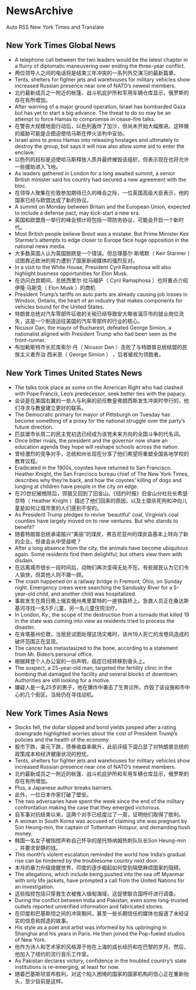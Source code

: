 # NewsArchive
Auto RSS New York Times and Translate

## New York Times Global News
* A telephone call between the two leaders would be the latest chapter in a flurry of diplomatic maneuvering over ending the three-year conflict.
* 两位领导人之间的电话将是结束三年冲突的一系列外交演习的最新篇章。
* Tents, shelters for fighter jets and warehouses for military vehicles show increased Russian presence near one of NATO’s newest members.
* 北约最新成员之一附近的帐篷、战斗机庇护所和军用车辆仓库显示，俄罗斯的存在有所增加。
* After warning of a major ground operation, Israel has bombarded Gaza but has yet to start a big advance. The threat to do so may be an attempt to force Hamas to compromise in cease-fire talks.
* 在警告大规模地面行动后，以色列轰炸了加沙，但尚未开始大幅推进。这样做的威胁可能是企图迫使哈马斯在停火谈判中妥协。
* Israel aims to press Hamas into releasing hostages and ultimately to destroy the group, but says it will now also allow some aid to enter the enclave.
* 以色列的目标是迫使哈马斯释放人质并最终摧毁该组织，但表示现在也将允许一些援助进入飞地。
* As leaders gathered in London for a long awaited summit, a senior British minister said his country had secured a new agreement with the bloc.
* 在领导人聚集在伦敦参加期待已久的峰会之际，一位英国高级大臣表示，他的国家已经与欧盟达成了新的协议。
* A summit on Monday between Britain and the European Union, expected to include a defense pact, may kick-start a new era.
* 英国和欧盟周一举行的峰会预计将包括一项防务协议，可能会开启一个新时代。
* Most British people believe Brexit was a mistake. But Prime Minister Keir Starmer’s attempts to edge closer to Europe face huge opposition in the national news media.
* 大多数英国人认为英国脱欧是一个错误。但总理基尔·斯塔默（ Keir Starmer ）试图靠近欧洲的努力遭到了国家新闻媒体的强烈反对。
* In a visit to the White House, President Cyril Ramaphosa will also highlight business opportunities for Elon Musk.
* 在访问白宫期间，总统西里尔·拉马福萨（ Cyril Ramaphosa ）也将重点介绍伊隆·马斯克（ Elon Musk ）的商机
* President Trump’s tariffs on auto parts are already causing job losses in Windsor, Ontario, the heart of an industry that makes components for vehicles bound for the United States.
* 特朗普总统对汽车零部件征收的关税已经导致安大略省温莎市的就业岗位流失，这是一个制造运往美国的汽车零部件的行业的核心。
* Nicusor Dan, the mayor of Bucharest, defeated George Simion, a nationalist aligned with President Trump who had been seen as the front-runner.
* 布加勒斯特市长尼库索尔·丹（ Nicusor Dan ）击败了与特朗普总统结盟的民族主义者乔治·西米恩（ George Simion ） ，后者被视为领跑者。

## New York Times United States News
* The talks took place as some on the American Right who had clashed with Pope Francis, Leo’s predecessor, seek better ties with the papacy.
* 会谈是在美国右翼的一些人与利奥的前任教皇弗朗西斯发生冲突时举行的，他们寻求与教皇建立更好的联系。
* The Democratic primary for mayor of Pittsburgh on Tuesday has become something of a proxy for the national struggle over the party’s future direction.
* 匹兹堡市长周二的民主党初选已经成为该党未来方向的全国斗争的代名词。
* Once bitter rivals, the president and the governor now share an education agenda they hope will reshape schools across the nation.
* 曾经激烈的竞争对手，总统和州长现在分享了他们希望将重塑全国各地学校的教育议程。
* Eradicated in the 1900s, coyotes have returned to San Francisco. Heather Knight, the San Francisco bureau chief of The New York Times, describes why they’re back, and how the coyotes’ killing of dogs and lunging at children have people in the city on edge.
* 在20世纪被根除后，郊狼又回到了旧金山。《纽约时报》旧金山分社社长希瑟·奈特（ Heather Knight ）描述了他们回来的原因，以及土狼杀死狗和冲向儿童是如何让城市里的人们感到不安的。
* As President Trump pledges to revive ‘beautiful’ coal, Virginia’s coal counties have largely moved on to new ventures. But who stands to benefit?
* 随着特朗普总统承诺振兴“美丽”的煤炭，弗吉尼亚州的煤炭县基本上转向了新的企业。但谁会从中受益呢？
* After a long absence from the city, the animals have become ubiquitous again. Some residents find them delightful, but others view them with disdain.
* 在远离城市很长一段时间后，动物们再次变得无处不在。有些居民认为它们令人愉快，但其他人则不屑一顾。
* The crash happened on a railway bridge in Fremont, Ohio, on Sunday night. Emergency crews were searching the Sandusky River for a 5-year-old child, and another child was hospitalized.
* 事故发生在周日晚上俄亥俄州弗里蒙特的一座铁路桥上。急救人员正在桑达斯基河寻找一名5岁儿童，另一名儿童住院治疗。
* In London, Ky., the scope of the destruction from a tornado that killed 19 in the state was coming into view as residents tried to process the disaster.
* 在肯塔基州伦敦，当居民试图处理这场灾难时，该州19人死亡的龙卷风造成的破坏范围正在显现。
* The cancer has metastasized to the bone, according to a statement from Mr. Biden’s personal office.
* 根据拜登个人办公室的一份声明，癌症已经转移到骨头上。
* The suspect, a 25-year-old man, targeted the fertility clinic in the bombing that damaged the facility and several blocks of downtown. Authorities are still looking for a motive.
* 嫌疑人是一名25岁的男子，他在爆炸中袭击了生育诊所，炸毁了该设施和市中心的几个街区。当局仍在寻找动机。

## New York Times Asia News
* Stocks fell, the dollar slipped and bond yields jumped after a rating downgrade highlighted worries about the cost of President Trump’s policies and the health of the economy.
* 股市下跌，美元下跌，债券收益率飙升，此前评级下调凸显了对特朗普总统的政策成本和经济健康状况的担忧。
* Tents, shelters for fighter jets and warehouses for military vehicles show increased Russian presence near one of NATO’s newest members.
* 北约最新成员之一附近的帐篷、战斗机庇护所和军用车辆仓库显示，俄罗斯的存在有所增加。
* Plus, a Japanese author breaks barriers.
* 此外，一位日本作家打破了壁垒。
* The two adversaries have spent the week since the end of the military confrontation making the case that they emerged victorious.
* 自军事对抗结束以来，这两个对手已经度过了一周，证明他们取得了胜利。
* A woman in South Korea was accused of claiming she was pregnant by Son Heung-min, the captain of Tottenham Hotspur, and demanding hush money.
* 韩国一名女子被指控声称自己怀孕的是托特纳姆热刺队队长Son Heung-min ，并要求安静的钱。
* This month’s violent escalation reminded the world how India’s gradual rise can be hindered by the troublesome country next door.
* 本月的暴力升级提醒世界，印度的逐步崛起如何受到隔壁麻烦国家的阻碍。
* The allegations, which include being pushed into the sea off Myanmar with only life jackets, have prompted a call from the United Nations for an investigation.
* 这些指控包括只穿救生衣被推入缅甸海域，这促使联合国呼吁进行调查。
* During the conflict between India and Pakistan, even some long-trusted outlets reported unverified information and fabricated stories.
* 在印度和巴基斯坦之间的冲突期间，甚至一些长期信任的媒体也报道了未经证实的信息和捏造的故事。
* His style as a poet and artist was informed by his upbringing in Shanghai and his years in Paris. He then joined the Pop-fueled studios of New York.
* 他作为诗人和艺术家的风格源于他在上海的成长经历和在巴黎的岁月。然后，他加入了纽约的流行音乐工作室。
* As Pakistan declares victory, confidence in the troubled country’s state institutions is re-emerging, at least for now.
* 随着巴基斯坦宣布胜利，对这个陷入困境的国家的国家机构的信心正在重新抬头，至少目前是这样。


